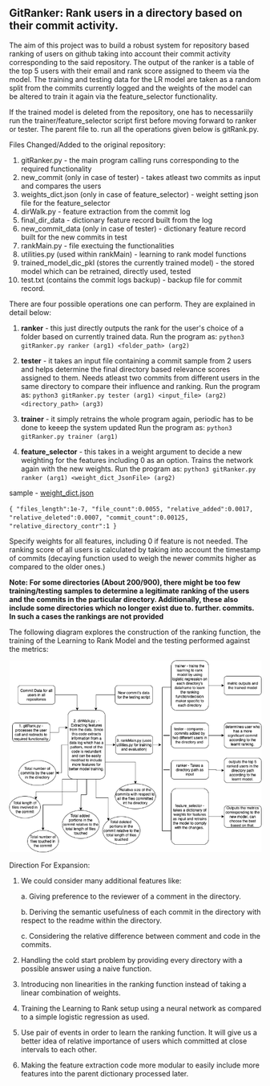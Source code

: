 ## GitRanker: Rank users in a directory based on their commit activity.

The aim of this project was to build a robust system for repository based ranking of users on github taking into account their commit activity corresponding to the said repository. The output of the ranker is a table of the top 5 users with their email and rank score assigned to theem via the model. The training and testing data for the LR model are taken as a random split from the commits currently logged and the weights of the model can be altered to train it again via the feature_selector functionality.

If the trained model is deleted from the repository, one has to necessariily run the trainer/feature_selector script first before moving forward to ranker or tester. The parent file to. run all the operations given below is gitRank.py. 

Files Changed/Added to the original repository:

1. gitRanker.py - the main program calling runs corresponding to the required functionality
2. new_commit (only in case of tester) - takes atleast two commits as input and compares the users
3. weights_dict.json (only in case of feature_selector) - weight setting json file for the feature_selector
4. dirWalk.py - feature extraction from the commit log
5. final_dir_data - dictionary feature record built from the log
6. new_commit_data (only in case of tester) - dictionary feature record built for the new commits in test
7. rankMain.py - file exectuing the functionalities
8. utilities.py (used within rankMain) - learning to rank model functions
9. trained_model_dic_pkl (stores the currently trained model) - the stored model which can be retrained, directly used, tested
10. test.txt (contains the commit logs backup) - backup file for commit record.

There are four possible operations one can perform. They are explained in detail below:

1. **ranker** - this just directly outputs the rank for the user's choice of a folder based on currently trained data.
Run the program as: `python3 gitRanker.py ranker (arg1) <folder_path> (arg2)`

2. **tester** - it takes an input file containing a commit sample from 2 users and helps determine the final directory based relevance scores assigned to them.
Needs atleast two commits from different users in the same directory to compare their influence and ranking.
Run the program as: `python3 gitRanker.py tester (arg1) <input_file> (arg2) <directory_path> (arg3)`

3. **trainer** - it simply retrains the whole program again, periodic has to  be done to keeep the system updated
Run the program as: `python3 gitRanker.py trainer (arg1)` 

4. **feature_selector** - this takes in a weight argument to decide a new weighting for the features including 0 as an option. Trains the network again with the new weights.
Run the program as: `python3 gitRanker.py ranker (arg1) <weight_dict_JsonFile> (arg2)`

sample - [weight_dict.json](https://github.com/ayush14029/go/blob/master/weight_dict.json)

`{
	"files_length":1e-7,
	"file_count":0.0055,
	"relative_added":0.0017,
	"relative_deleted":0.0007,
	"commit_count":0.00125,
	"relative_directory_contr":1
}`

Specify weights for all features, including 0 if feature is not needed. The ranking score of all users is calculated by taking into account the timestamp of commits (decaying function used to weigh the newer commits higher as compared to the older ones.)

**Note: For some directories (About 200/900), there might be too few training/testing samples to determine a legitimate ranking of the users and the commits in the particular directory. Additionally, these also include some directories which no longer exist due to. further. commits. In such a cases the rankings are not provided**

The following diagram explores the construction of the ranking function, the training of the Learning to Rank Model and the testing
performed against the metrics:

![](gitRankArch.png)


Direction For Expansion:

1. We could consider many additional features like:

	a. Giving preference to the reviewer of a comment in the directory.

	b. Deriving the semantic usefulness of each commit in the directory with respect to the readme within the directory.

	c. Considering the relative difference between comment and code in the commits.
2. Handling the cold start problem by providing every directory with a possible answer using a naive function.
3. Introducing non linearities in the ranking function instead of taking a linear combination of weights.
4. Training the Learning to Rank setup using a neural network as compared to a simple logistic regression as used.
5. Use pair of events in order to learn the ranking function. It will give us a better idea of relative importance of users which committed at close intervals to each other.
6. Making the feature extraction code more modular to easily include more features into the parent dictionary processed later.

